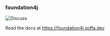 ### foundation4j

![Discuss](https://img.shields.io/badge/release-0.17.13-green.svg?style=flat)

Read the docs at https://foundation4j.soffa.dev 
